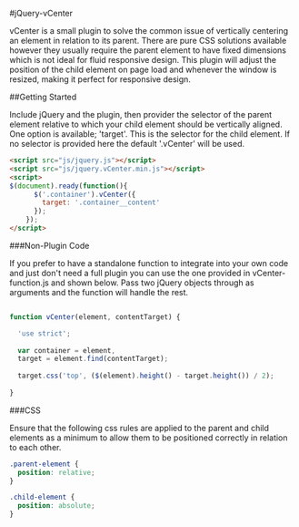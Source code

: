 #jQuery-vCenter

vCenter is a small plugin to solve the common issue of vertically centering an element in relation to its parent. There are pure CSS solutions available however they usually require the parent element to have fixed dimensions which is not ideal for fluid responsive design. This plugin will adjust the position of the child element on page load and whenever the window is resized, making it perfect for responsive design.

##Getting Started

Include jQuery and the plugin, then provider the selector of the parent element relative to which your child element should be vertically aligned.
One option is available; 'target'. This is the selector for the child element. If no selector is provided here the default '.vCenter' will be used.

```html
<script src="js/jquery.js"></script>
<script src="js/jquery.vCenter.min.js"></script>
<script>
$(document).ready(function(){
      $('.container').vCenter({
        target: '.container__content'
      });
    });
</script>
```

###Non-Plugin Code

If you prefer to have a standalone function to integrate into your own code and just don't need a full plugin you can use the one provided in vCenter-function.js and shown below. Pass two jQuery objects through as arguments and the function will handle the rest.

```javascript

function vCenter(element, contentTarget) {

  'use strict';
  
  var container = element,
  target = element.find(contentTarget);
  
  target.css('top', ($(element).height() - target.height()) / 2);
    
}

```

###CSS

Ensure that the following css rules are applied to the parent and child elements as a minimum to allow them to be positioned correctly in relation to each other.

```css
.parent-element {
  position: relative;
}

.child-element {
  position: absolute;
}
```
